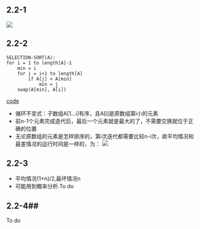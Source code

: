 ## 2.2-1 ##
![][1]

## 2.2-2 ##
```
SELECTION-SORT(A):
for i = 1 to length[A]-1
	min = i
	for j = i+1 to length[A]
		if A[j] < A[min]
			min = j
	swap(A[min], A[i])
```
[code](selection_sort.py)
* 循环不变式：子数组A[1...i]有序，且A[i]是原数组第i小的元素
* 前n-1个元素完成迭代后，最后一个元素就是最大的了，不需要交换就位于正确的位置
* 无论原数组的元素是怎样排序的，第i次迭代都需要比较n-i次，故平均情况和最差情况的运行时间是一样的，为：
![][2]

## 2.2-3 ##
* 平均情况(1+n)/2,最坏情况n
* 可能用到概率分析.To do

## 2.2-4##
To do

[1]: http://latex.codecogs.com/gif.latex?\Theta(n^3)
[2]: http://latex.codecogs.com/gif.latex?$$\sum_i^nn-i=\frac{n^2-n}{2}=\Theta(n^2)$$